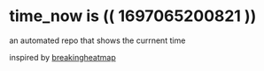 # time_now is (( 1697065200821 ))

an automated repo that shows the currnent time

inspired by [breakingheatmap](https://github.com/breakingheatmap/breakingheatmap)